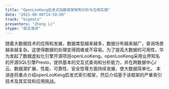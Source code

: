```yaml
---
title: "OpenLooKeng启发式指数框架架构分析与应用实践"
date: "2021-08-06T14:50:00" 
track: "bigdata"
presenters: "Zheng Li"
stype: "英文演讲"
---
```

随着大数据技术的应用和发展，数据类型越来越多，数据分布越来越广，查询场景越来越复杂。这使得数据的处理变得困难或不容易。为了提高大数据的可用性，华为发起了数据虚拟化引擎开源项目openLooKeng。openLooKeng采用业界知名的开源SQL引擎Presto，提供基本的交互式查询和分析能力，并在跨数据中心/云、数据源扩展、性能、可靠性、安全性等方面持续发展，使大数据简单化。
本讲座将重点介绍openLooKeng启发式索引框架，然后介绍基于该框架的严重索引技术及其实现和应用挑战。